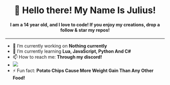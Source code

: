 <h1 align="center">👋 Hello there! My Name Is Julius!</h1>
<h4 align="center">I am a 14 year old, and I love to code! If you enjoy my creations, drop a follow & star my repos!</h3>

---

- 🔭 I’m currently working on **Nothing currently**
- 🌱 I’m currently learning **Lua, JavaScript, Python And C#**
- 📫 How to reach me: **Through my discord!**
- <img src="https://discord.c99.nl/widget/theme-2/964893314308530176.png"/></a>
- ⚡ Fun fact: **Potato Chips Cause More Weight Gain Than Any Other Food!**

